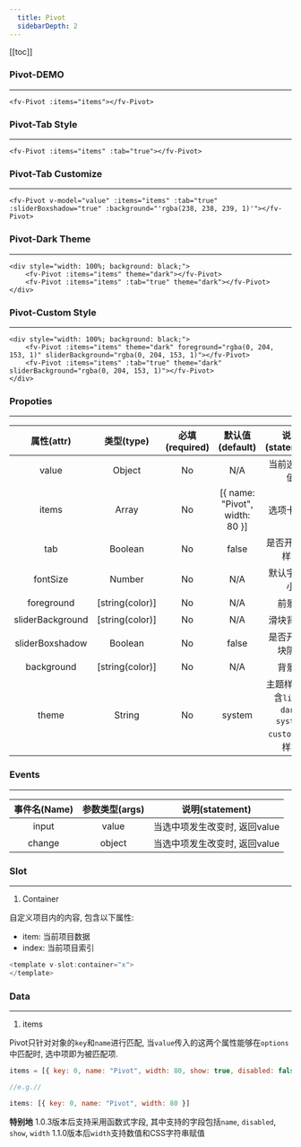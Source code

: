 ```yaml
---
  title: Pivot
  sidebarDepth: 2
---
```

  
[[toc]]

### Pivot-DEMO
---

<script>
export default {
    data () {
        return {
            value: null,
            items: [
                { key: 0, name: "All"},
                { key: 1, name: "Unread", width: 80},
                { key: 2, name: "Flagged", width: 80, disabled: true },
                { key: 3, name: "Urgent", width: 80}
            ]
        }
    }
}
</script>

<ClientOnly>

<fv-Pivot v-model="value" :items="items"></fv-Pivot>

```vue
<fv-Pivot :items="items"></fv-Pivot>
```

### Pivot-Tab Style
---

<fv-Pivot v-model="value" :items="items" :tab="true"></fv-Pivot>

```vue
<fv-Pivot :items="items" :tab="true"></fv-Pivot>
```

### Pivot-Tab Customize
---

<fv-Pivot v-model="value" :items="items" :tab="true" :sliderBoxshadow="true" :background="'rgba(238, 238, 239, 1)'"></fv-Pivot>

```vue
<fv-Pivot v-model="value" :items="items" :tab="true" :sliderBoxshadow="true" :background="'rgba(238, 238, 239, 1)'"></fv-Pivot>
```

### Pivot-Dark Theme
---
<div style="width: 100%; background: black;">
    
<fv-Pivot v-model="value" :items="items" theme="dark"></fv-Pivot>
<fv-Pivot v-model="value" :items="items" :tab="true" theme="dark"></fv-Pivot>
</div>

```vue
<div style="width: 100%; background: black;">
    <fv-Pivot :items="items" theme="dark"></fv-Pivot>
    <fv-Pivot :items="items" :tab="true" theme="dark"></fv-Pivot>
</div>
```

### Pivot-Custom Style
---
<div style="width: 100%; background: black;">
    <fv-Pivot v-model="value" :items="items" theme="dark" foreground="rgba(0, 204, 153, 1)" sliderBackground="rgba(0, 204, 153, 1)"></fv-Pivot>
    <fv-Pivot v-model="value" :items="items" :tab="true" theme="dark" sliderBackground="rgba(0, 204, 153, 1)"></fv-Pivot>
</div>

```vue
<div style="width: 100%; background: black;">
    <fv-Pivot :items="items" theme="dark" foreground="rgba(0, 204, 153, 1)" sliderBackground="rgba(0, 204, 153, 1)"></fv-Pivot>
    <fv-Pivot :items="items" :tab="true" theme="dark" sliderBackground="rgba(0, 204, 153, 1)"></fv-Pivot>
</div>
```

</ClientOnly>

### Propoties
---
|    属性(attr)    |   类型(type)    | 必填(required) |        默认值(default)         |                      说明(statement)                      |
|:----------------:|:---------------:|:--------------:|:------------------------------:|:---------------------------------------------------------:|
|      value       |     Object      |       No       |              N/A               |                       当前选中项值                        |
|      items       |      Array      |       No       | [{ name: "Pivot", width: 80 }] |                        选项卡数据                         |
|       tab        |     Boolean     |       No       |             false              |                      是否开启tab样式                      |
|     fontSize     |     Number      |       No       |              N/A               |                       默认字体大小                        |
|    foreground    | [string(color)] |       No       |              N/A               |                          前景色                           |
| sliderBackground | [string(color)] |       No       |              N/A               |                        滑块背景色                         |
| sliderBoxshadow  |     Boolean     |       No       |             false              |                     是否开启滑块阴影                      |
|    background    | [string(color)] |       No       |              N/A               |                          背景色                           |
|      theme       |     String      |       No       |             system             | 主题样式, 包含`light`, `dark`, `system`, `custom`几种样式 |

### Events
---
| 事件名(Name) | 参数类型(args) |        说明(statement)        |
|:------------:|:--------------:|:-----------------------------:|
|    input     |     value      | 当选中项发生改变时, 返回value |
|    change    |     object     | 当选中项发生改变时, 返回value |

### Slot
---
1. Container

自定义项目内的内容, 包含以下属性:
- item: 当前项目数据
- index: 当前项目索引

```javascript
<template v-slot:container="x">
</template>
```

### Data
---
1. items

Pivot只针对对象的`key`和`name`进行匹配, 当`value`传入的这两个属性能够在`options`中匹配时, 选中项即为被匹配项.

```javascript
items = [{ key: 0, name: "Pivot", width: 80, show: true, disabled: false }]

//e.g.//

items: [{ key: 0, name: "Pivot", width: 80 }]
```
**特别地** 1.0.3版本后支持采用函数式字段, 其中支持的字段包括`name`, `disabled`, `show`, `width`
1.1.0版本后`width`支持数值和CSS字符串赋值